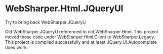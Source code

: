 # WebSharper.Html.JQueryUI
Try to bring back WebSharper.JQueryU

Old WebSharper.JQueryU referenced to old WebSharper.Html.
This project moved those code under WebSharper.Html.Client to WebSharper.Legacy.
This project is compiled successfully and at least JQuery.UI.Autocomplete does work.
